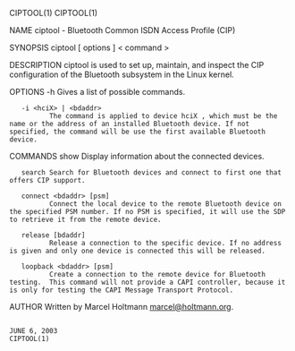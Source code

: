CIPTOOL(1)                                                                                                                                                                                                                                                                                                   CIPTOOL(1)

NAME
       ciptool - Bluetooth Common ISDN Access Profile (CIP)

SYNOPSIS
       ciptool [ options ] < command >

DESCRIPTION
       ciptool is used to set up, maintain, and inspect the CIP configuration of the Bluetooth subsystem in the Linux kernel.

OPTIONS
       -h     Gives a list of possible commands.

       -i <hciX> | <bdaddr>
              The command is applied to device hciX , which must be the name or the address of an installed Bluetooth device. If not specified, the command will be use the first available Bluetooth device.

COMMANDS
       show   Display information about the connected devices.

       search Search for Bluetooth devices and connect to first one that offers CIP support.

       connect <bdaddr> [psm]
              Connect the local device to the remote Bluetooth device on the specified PSM number. If no PSM is specified, it will use the SDP to retrieve it from the remote device.

       release [bdaddr]
              Release a connection to the specific device. If no address is given and only one device is connected this will be released.

       loopback <bdaddr> [psm]
              Create a connection to the remote device for Bluetooth testing.  This command will not provide a CAPI controller, because it is only for testing the CAPI Message Transport Protocol.

AUTHOR
       Written by Marcel Holtmann <marcel@holtmann.org>.

                                                                                                                                                      JUNE 6, 2003                                                                                                                                           CIPTOOL(1)
